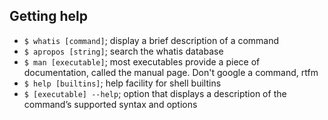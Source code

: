 ## Getting help

* `$ whatis [command]`; display a brief description of a command
* `$ apropos [string]`; search the whatis database
* `$ man [executable]`; most executables provide a piece of documentation, called the manual page. Don't google a command, rtfm  
* `$ help [builtins]`; help facility for shell builtins  
* `$ [executable] --help`; option that displays a description
of the command’s supported syntax and options  
